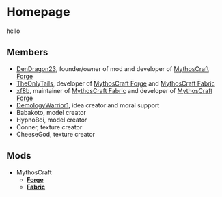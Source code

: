 # Homepage

hello

## Members

- [DenDragon23](https://github.com/DenDragon23), founder/owner of mod and developer of [MythosCraft Forge](https://github.com/Team-MythosCraft/MythosCraft/)
- [TheOnlyTails](https://github.com/TheOnlyTails), developer of [MythosCraft Forge](https://github.com/Team-MythosCraft/MythosCraft/) and [MythosCraft Fabric](https://github.com/Team-MythosCraft/MythosCraft-Fabric/) 
- [xf8b](https://github.com/xf8b), maintainer of [MythosCraft Fabric](https://github.com/Team-MythosCraft/MythosCraft-Fabric/) and developer of [MythosCraft Forge](https://github.com/Team-MythosCraft/MythosCraft/)
- [DemologyWarrior1](https://github.com/DemologyWarrior1), idea creator and moral support
- Babakoto, model creator
- HypnoBoi, model creator
- Conner, texture creator
- CheeseGod, texture creator

## Mods

- MythosCraft
  - [**Forge**](https://github.com/Team-MythosCraft/MythosCraft/)
  - [**Fabric**](https://github.com/Team-MythosCraft/MythosCraft-Fabric/)
